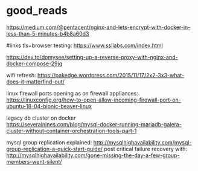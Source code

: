 # good_reads


https://medium.com/@pentacent/nginx-and-lets-encrypt-with-docker-in-less-than-5-minutes-b4b8a60d3



#links
tls+browser testing:   https://www.ssllabs.com/index.html


https://dev.to/domysee/setting-up-a-reverse-proxy-with-nginx-and-docker-compose-29jg

wifi refresh:  https://pakedge.wordpress.com/2015/11/17/2x2-3x3-what-does-it-matterfind-out/

linux firewall ports opening as on firewall appliances: https://linuxconfig.org/how-to-open-allow-incoming-firewall-port-on-ubuntu-18-04-bionic-beaver-linux


legacy db cluster on docker   
https://severalnines.com/blog/mysql-docker-running-mariadb-galera-cluster-without-container-orchestration-tools-part-1

mysql group replication explained:  http://mysqlhighavailability.com/mysql-group-replication-a-quick-start-guide/
post critical failure recovery with:  http://mysqlhighavailability.com/gone-missing-the-day-a-few-group-members-went-silent/
